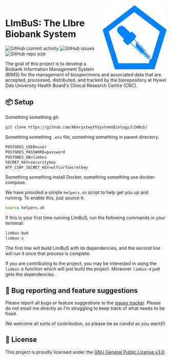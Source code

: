 <img src="limbus/app/static/images/logos/limbus_logo_250px.png" align="right" width="200px">

# LImBuS: The LIbre Biobank System

![GitHub commit activity](https://img.shields.io/github/commit-activity/w/AberystwythSystemsBiology/LImBuS)
![GitHub issues](https://img.shields.io/github/issues/AberystwythSystemsBiology/LImBuS)
![GitHub repo size](https://img.shields.io/github/repo-size/AberystwythSystemsBiology/LImBuS)

The goal of this project is to develop a Biobank Information Management System (BIMS) for the management of biospecimens and associated data that are accepted, processed, distributed, and tracked by the biorepository at Hywel Dda University Health Board's Clinical Research Centre (CRC).

## 📦 Setup

Something something git.

```bash
git clone https://github.com/AberystwythSystemsBiology/LImBuS/
```

Something something ```.env``` file, something something in parent directory.

```
POSTGRES_USER=user
POSTGRES_PASSWORD=password
POSTGRES_DB=limbus
SECRET_KEY=securitykey
WTF_CSRF_SECRET_KEY=wtfcsrfsecretkey
```

Something something install Docker, something something use docker-compose.

We have provided a simple ```helpers.sh``` script to help get you up and running. To enable this, just source it:

```bash
source helpers.sh
```

If this is your first time running LImBuS, run the following commands in your terminal:

```bash
limbus-bwd
limbus-s
```

The first line will build LImBuS with its dependencies, and the second line will run it once that process is complete.

If you are contributing to the project, you may be interested in using the ```limbus-b``` function which will just build the project. Moreover ```limbus-d``` just gets the dependencies.


## 🤔 Bug reporting and feature suggestions

Please report all bugs or feature suggestions to the [issues tracker](https://www.github.com/AberystwythSystemsBiology/limbus/issues). Please do not email me directly as I'm struggling to keep track of what needs to be fixed.

We welcome all sorts of contribution, so please be as candid as you want(!)

## 📜 License

This project is proudly licensed under the [GNU General Public License v3.0](https://raw.githubusercontent.com/AberystwythSystemsBiology/limbus/dev/LICENSE).
